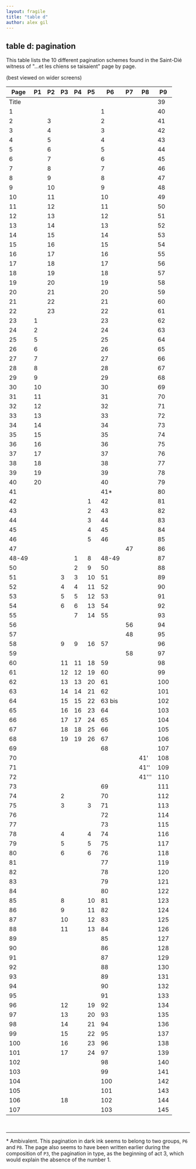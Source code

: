 ```yaml
---
layout: fragile
title: "table d"
author: alex gil
---
```


## table d: pagination
This table lists the 10 different pagination schemes found in the Saint-Dié witness of "...et les chiens se taisaient" page by page.

(best viewed on wider screens)


| Page  | P1 | P2 | P3 | P4 | P5 | P6     | P7 | P8    | P9  | 
|-------|----|----|----|----|----|--------|----|-------|-----| 
| Title |    |    |    |    |    |        |    |       | 39  | 
| 1     |    |    |    |    |    | 1      |    |       | 40  | 
| 2     |    | 3  |    |    |    | 2      |    |       | 41  | 
| 3     |    | 4  |    |    |    | 3      |    |       | 42  | 
| 4     |    | 5  |    |    |    | 4      |    |       | 43  | 
| 5     |    | 6  |    |    |    | 5      |    |       | 44  | 
| 6     |    | 7  |    |    |    | 6      |    |       | 45  | 
| 7     |    | 8  |    |    |    | 7      |    |       | 46  | 
| 8     |    | 9  |    |    |    | 8      |    |       | 47  | 
| 9     |    | 10 |    |    |    | 9      |    |       | 48  | 
| 10    |    | 11 |    |    |    | 10     |    |       | 49  | 
| 11    |    | 12 |    |    |    | 11     |    |       | 50  | 
| 12    |    | 13 |    |    |    | 12     |    |       | 51  | 
| 13    |    | 14 |    |    |    | 13     |    |       | 52  | 
| 14    |    | 15 |    |    |    | 14     |    |       | 53  | 
| 15    |    | 16 |    |    |    | 15     |    |       | 54  | 
| 16    |    | 17 |    |    |    | 16     |    |       | 55  | 
| 17    |    | 18 |    |    |    | 17     |    |       | 56  | 
| 18    |    | 19 |    |    |    | 18     |    |       | 57  | 
| 19    |    | 20 |    |    |    | 19     |    |       | 58  | 
| 20    |    | 21 |    |    |    | 20     |    |       | 59  | 
| 21    |    | 22 |    |    |    | 21     |    |       | 60  | 
| 22    |    | 23 |    |    |    | 22     |    |       | 61  | 
| 23    | 1  |    |    |    |    | 23     |    |       | 62  | 
| 24    | 2  |    |    |    |    | 24     |    |       | 63  | 
| 25    | 5  |    |    |    |    | 25     |    |       | 64  | 
| 26    | 6  |    |    |    |    | 26     |    |       | 65  | 
| 27    | 7  |    |    |    |    | 27     |    |       | 66  | 
| 28    | 8  |    |    |    |    | 28     |    |       | 67  | 
| 29    | 9  |    |    |    |    | 29     |    |       | 68  | 
| 30    | 10 |    |    |    |    | 30     |    |       | 69  | 
| 31    | 11 |    |    |    |    | 31     |    |       | 70  | 
| 32    | 12 |    |    |    |    | 32     |    |       | 71  | 
| 33    | 13 |    |    |    |    | 33     |    |       | 72  | 
| 34    | 14 |    |    |    |    | 34     |    |       | 73  | 
| 35    | 15 |    |    |    |    | 35     |    |       | 74  | 
| 36    | 16 |    |    |    |    | 36     |    |       | 75  | 
| 37    | 17 |    |    |    |    | 37     |    |       | 76  | 
| 38    | 18 |    |    |    |    | 38     |    |       | 77  | 
| 39    | 19 |    |    |    |    | 39     |    |       | 78  | 
| 40    | 20 |    |    |    |    | 40     |    |       | 79  | 
| 41    |    |    |    |    |    | 41*    |    |       | 80  | 
| 42    |    |    |    |    | 1  | 42     |    |       | 81  | 
| 43    |    |    |    |    | 2  | 43     |    |       | 82  | 
| 44    |    |    |    |    | 3  | 44     |    |       | 83  | 
| 45    |    |    |    |    | 4  | 45     |    |       | 84  | 
| 46    |    |    |    |    | 5  | 46     |    |       | 85  | 
| 47    |    |    |    |    |    |        | 47 |       | 86  | 
| 48-49 |    |    |    | 1  | 8  | 48-49  |    |       | 87  | 
| 50    |    |    |    | 2  | 9  | 50     |    |       | 88  | 
| 51    |    |    | 3  | 3  | 10 | 51     |    |       | 89  | 
| 52    |    |    | 4  | 4  | 11 | 52     |    |       | 90  | 
| 53    |    |    | 5  | 5  | 12 | 53     |    |       | 91  | 
| 54    |    |    | 6  | 6  | 13 | 54     |    |       | 92  | 
| 55    |    |    |    | 7  | 14 | 55     |    |       | 93  | 
| 56    |    |    |    |    |    |        | 56 |       | 94  | 
| 57    |    |    |    |    |    |        | 48 |       | 95  | 
| 58    |    |    | 9  | 9  | 16 | 57     |    |       | 96  | 
| 59    |    |    |    |    |    |        | 58 |       | 97  | 
| 60    |    |    | 11 | 11 | 18 | 59     |    |       | 98  | 
| 61    |    |    | 12 | 12 | 19 | 60     |    |       | 99  | 
| 62    |    |    | 13 | 13 | 20 | 61     |    |       | 100 | 
| 63    |    |    | 14 | 14 | 21 | 62     |    |       | 101 | 
| 64    |    |    | 15 | 15 | 22 | 63 bis |    |       | 102 | 
| 65    |    |    | 16 | 16 | 23 | 64     |    |       | 103 | 
| 66    |    |    | 17 | 17 | 24 | 65     |    |       | 104 | 
| 67    |    |    | 18 | 18 | 25 | 66     |    |       | 105 | 
| 68    |    |    | 19 | 19 | 26 | 67     |    |       | 106 | 
| 69    |    |    |    |    |    | 68     |    |       | 107 | 
| 70    |    |    |    |    |    |        |    | 41'   | 108 | 
| 71    |    |    |    |    |    |        |    | 41''  | 109 | 
| 72    |    |    |    |    |    |        |    | 41''' | 110 | 
| 73    |    |    |    |    |    | 69     |    |       | 111 | 
| 74    |    |    | 2  |    |    | 70     |    |       | 112 | 
| 75    |    |    | 3  |    | 3  | 71     |    |       | 113 | 
| 76    |    |    |    |    |    | 72     |    |       | 114 | 
| 77    |    |    |    |    |    | 73     |    |       | 115 | 
| 78    |    |    | 4  |    | 4  | 74     |    |       | 116 | 
| 79    |    |    | 5  |    | 5  | 75     |    |       | 117 | 
| 80    |    |    | 6  |    | 6  | 76     |    |       | 118 | 
| 81    |    |    |    |    |    | 77     |    |       | 119 | 
| 82    |    |    |    |    |    | 78     |    |       | 120 | 
| 83    |    |    |    |    |    | 79     |    |       | 121 | 
| 84    |    |    |    |    |    | 80     |    |       | 122 | 
| 85    |    |    | 8  |    | 10 | 81     |    |       | 123 | 
| 86    |    |    | 9  |    | 11 | 82     |    |       | 124 | 
| 87    |    |    | 10 |    | 12 | 83     |    |       | 125 | 
| 88    |    |    | 11 |    | 13 | 84     |    |       | 126 | 
| 89    |    |    |    |    |    | 85     |    |       | 127 | 
| 90    |    |    |    |    |    | 86     |    |       | 128 | 
| 91    |    |    |    |    |    | 87     |    |       | 129 | 
| 92    |    |    |    |    |    | 88     |    |       | 130 | 
| 93    |    |    |    |    |    | 89     |    |       | 131 | 
| 94    |    |    |    |    |    | 90     |    |       | 132 | 
| 95    |    |    |    |    |    | 91     |    |       | 133 | 
| 96    |    |    | 12 |    | 19 | 92     |    |       | 134 | 
| 97    |    |    | 13 |    | 20 | 93     |    |       | 135 | 
| 98    |    |    | 14 |    | 21 | 94     |    |       | 136 | 
| 99    |    |    | 15 |    | 22 | 95     |    |       | 137 | 
| 100   |    |    | 16 |    | 23 | 96     |    |       | 138 | 
| 101   |    |    | 17 |    | 24 | 97     |    |       | 139 | 
| 102   |    |    |    |    |    | 98     |    |       | 140 | 
| 103   |    |    |    |    |    | 99     |    |       | 141 | 
| 104   |    |    |    |    |    | 100    |    |       | 142 | 
| 105   |    |    |    |    |    | 101    |    |       | 143 | 
| 106   |    |    | 18 |    |    | 102    |    |       | 144 | 
| 107   |    |    |    |    |    | 103    |    |       | 145 |

<br>

---

\* Ambivalent. This pagination in dark ink seems to belong to two groups, `P6` and `P8`. The page also seems to have been written earlier during the composition of `P3`, the pagination in type, as the beginning of act 3, which would explain the absence of the number 1.


